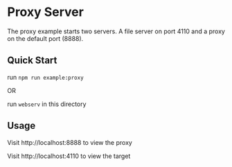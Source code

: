 # Proxy Server

The proxy example starts two servers. A file server on port 4110 and a proxy on the default port (8888).

## Quick Start

run `npm run example:proxy`

OR

run `webserv` in this directory

## Usage

Visit http://localhost:8888 to view the proxy

Visit http://localhost:4110 to view the target
